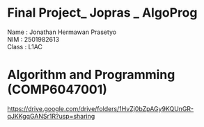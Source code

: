 # Final Project_ Jopras _ AlgoProg
                                                                                                                                                                                              
Name : Jonathan Hermawan Prasetyo                                                                                                                                                                                                                 
NIM : 2501982613                                                                                                                                                                              
Class : L1AC                                                                                                                                                                                      
# Algorithm and Programming (COMP6047001)
                                                                                                                                                                                               
https://drive.google.com/drive/folders/1HvZj0bZpAGy9KQUnGR-qJKKgqGANSr1R?usp=sharing
